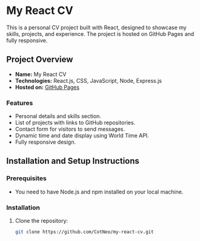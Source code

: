 # My React CV

This is a personal CV project built with React, designed to showcase my skills, projects, and experience. The project is hosted on GitHub Pages and fully responsive.

## Project Overview

- **Name:** My React CV
- **Technologies:** React.js, CSS, JavaScript, Node, Express.js
- **Hosted on:** [GitHub Pages](https://cotneo.github.io/my-react-cv)

### Features

- Personal details and skills section.
- List of projects with links to GitHub repositories.
- Contact form for visitors to send messages.
- Dynamic time and date display using World Time API.
- Fully responsive design.

## Installation and Setup Instructions

### Prerequisites

- You need to have Node.js and npm installed on your local machine.

### Installation

1. Clone the repository:

   ```bash
   git clone https://github.com/CotNeo/my-react-cv.git

